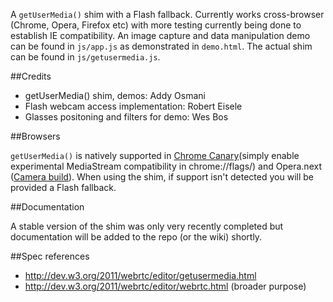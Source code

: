 A ```getUserMedia()``` shim with a Flash fallback. Currently works cross-browser (Chrome, Opera, Firefox etc) with more testing currently being done to establish IE compatibility. An image capture and data manipulation demo can be found in ```js/app.js``` as demonstrated in ```demo.html```. The actual shim can be found in ```js/getusermedia.js```.


##Credits
* getUserMedia() shim, demos: Addy Osmani
* Flash webcam access implementation: Robert Eisele
* Glasses positoning and filters for demo: Wes Bos

##Browsers

```getUserMedia()``` is natively supported in [Chrome Canary](http://tools.google.com/dlpage/chromesxs)(simply enable experimental MediaStream compatibility in chrome://flags/) and Opera.next ([Camera build](http://snapshot.opera.com/labs/camera/)). When using the shim, if support isn't detected you will be provided a Flash fallback. 

##Documentation

A stable version of the shim was only very recently completed but documentation will be added to the repo (or the wiki) shortly. 

##Spec references

* http://dev.w3.org/2011/webrtc/editor/getusermedia.html
* http://dev.w3.org/2011/webrtc/editor/webrtc.html (broader purpose)



